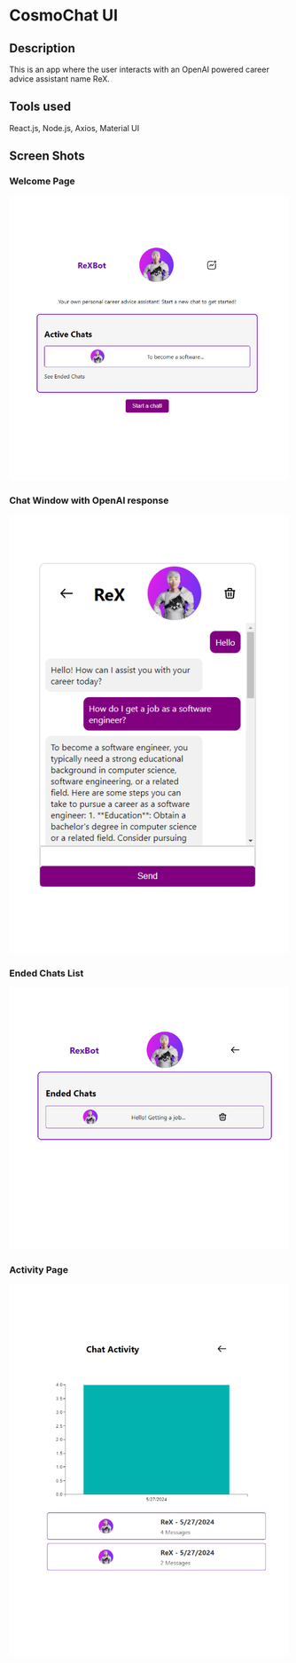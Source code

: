 # CosmoChat UI

## Description

This is an app where the user interacts with an OpenAI powered career advice assistant name ReX.

## Tools used

React.js, Node.js, Axios, Material UI

## Screen Shots

### Welcome Page

![HomePage](./src/assets/home.png)

### Chat Window with OpenAI response

![ChatPage](./src/assets/chat.png)

### Ended Chats List

![EndedChats](./src/assets/endedchats.png)

### Activity Page

![ActivityPage](./src/assets/activitypage.png)


